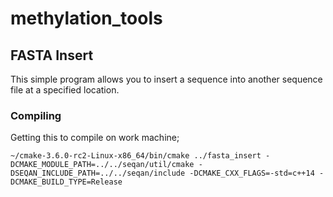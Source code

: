 # methylation_tools

## FASTA Insert

This simple program allows you to insert a sequence into another sequence file at a specified location.

### Compiling

Getting this to compile on work machine;

```
~/cmake-3.6.0-rc2-Linux-x86_64/bin/cmake ../fasta_insert -DCMAKE_MODULE_PATH=../../seqan/util/cmake -DSEQAN_INCLUDE_PATH=../../seqan/include -DCMAKE_CXX_FLAGS=-std=c++14 -DCMAKE_BUILD_TYPE=Release
```
